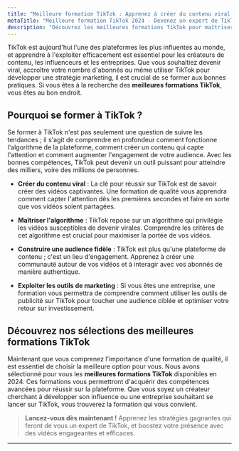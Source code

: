 ```yaml
---
title: "Meilleure formation TikTok : Apprenez à créer du contenu viral et à booster votre présence"
metaTitle: "Meilleure formation TikTok 2024 - Devenez un expert de TikTok et créez du contenu viral | formation-avis.eu"
description: "Découvrez les meilleures formations TikTok pour maîtriser la plateforme, apprendre à créer du contenu engageant et faire croître votre audience. Formations adaptées aux créateurs et entreprises."
---
```


TikTok est aujourd'hui l'une des plateformes les plus influentes au monde, et apprendre à l'exploiter efficacement est essentiel pour les créateurs de contenu, les influenceurs et les entreprises. Que vous souhaitiez devenir viral, accroître votre nombre d'abonnés ou même utiliser TikTok pour développer une stratégie marketing, il est crucial de se former aux bonnes pratiques. Si vous êtes à la recherche des **meilleures formations TikTok**, vous êtes au bon endroit.

## Pourquoi se former à TikTok ?

Se former à TikTok n'est pas seulement une question de suivre les tendances ; il s'agit de comprendre en profondeur comment fonctionne l'algorithme de la plateforme, comment créer un contenu qui capte l'attention et comment augmenter l'engagement de votre audience. Avec les bonnes compétences, TikTok peut devenir un outil puissant pour atteindre des milliers, voire des millions de personnes.

- **Créer du contenu viral** : La clé pour réussir sur TikTok est de savoir créer des vidéos captivantes. Une formation de qualité vous apprendra comment capter l'attention dès les premières secondes et faire en sorte que vos vidéos soient partagées.
  
- **Maîtriser l'algorithme** : TikTok repose sur un algorithme qui privilégie les vidéos susceptibles de devenir virales. Comprendre les critères de cet algorithme est crucial pour maximiser la portée de vos vidéos.

- **Construire une audience fidèle** : TikTok est plus qu'une plateforme de contenu ; c'est un lieu d'engagement. Apprenez à créer une communauté autour de vos vidéos et à interagir avec vos abonnés de manière authentique.

- **Exploiter les outils de marketing** : Si vous êtes une entreprise, une formation vous permettra de comprendre comment utiliser les outils de publicité sur TikTok pour toucher une audience ciblée et optimiser votre retour sur investissement.

## Découvrez nos sélections des meilleures formations TikTok

Maintenant que vous comprenez l'importance d'une formation de qualité, il est essentiel de choisir la meilleure option pour vous. Nous avons sélectionné pour vous les **meilleures formations TikTok** disponibles en 2024. Ces formations vous permettront d'acquérir des compétences avancées pour réussir sur la plateforme. Que vous soyez un créateur cherchant à développer son influence ou une entreprise souhaitant se lancer sur TikTok, vous trouverez la formation qui vous convient.

> **Lancez-vous dès maintenant !** Apprenez les stratégies gagnantes qui feront de vous un expert de TikTok, et boostez votre présence avec des vidéos engageantes et efficaces.

---
